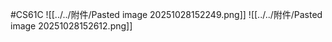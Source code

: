 #CS61C 
![[../../附件/Pasted image 20251028152249.png]]
![[../../附件/Pasted image 20251028152612.png]]
